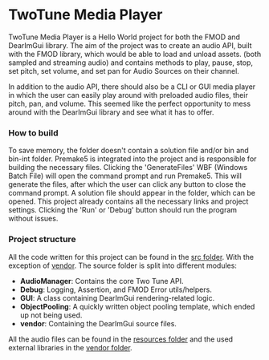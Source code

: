 # TwoTune Media Player

TwoTune Media Player is a Hello World project for both the FMOD and DearImGui library. 
The aim of the project was to create an audio API, built with the FMOD library, which would be able to load and unload assets. (both sampled and streaming audio) and contains methods to play, pause, stop, set pitch, 
set volume, and set pan for Audio Sources on their channel.

In addition to the audio API, there should also be a CLI or GUI media player in which the user can easily play around with preloaded audio files, their pitch, pan, and volume.
This seemed like the perfect opportunity to mess around with the DearImGui library and see what it has to offer.


### How to build
To save memory, the folder doesn't contain a solution file and/or bin and bin-int folder. Premake5 is integrated into the project and is responsible for building the necessary files. 
Clicking the 'GenerateFiles' WBF (Windows Batch File) will open the command prompt and run Premake5. This will generate the files, after which the user can click any button to close the command prompt.
A solution file should appear in the folder, which can be opened. This project already contains all the necessary links and project settings. Clicking the 'Run' or 'Debug' button should run the program without issues.


### Project structure
All the code written for this project can be found in the [src folder](Media_Player/src). With the exception of [vendor](Media_Player/src/vendor). The source folder is split into different modules:
- **AudioManager**: Contains the core Two Tune API.
- **Debug**: Logging, Assertion, and FMOD Error utils/helpers.
- **GUI**: A class containing DearImGui rendering-related logic.
- **ObjectPooling**: A quickly written object pooling template, which ended up not being used.
- **vendor**: Containing the DearImGui source files.

All the audio files can be found in the [resources folder](Media_Player/Resources) and the used external libraries in the [vendor folder](Media_Player/vendor).
